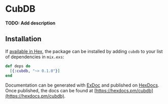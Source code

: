 # CubDB

**TODO: Add description**

## Installation

If [available in Hex](https://hex.pm/docs/publish), the package can be installed
by adding `cubdb` to your list of dependencies in `mix.exs`:

```elixir
def deps do
  [{:cubdb, "~> 0.1.0"}]
end
```

Documentation can be generated with [ExDoc](https://github.com/elixir-lang/ex_doc)
and published on [HexDocs](https://hexdocs.pm). Once published, the docs can
be found at [https://hexdocs.pm/cubdb](https://hexdocs.pm/cubdb).

